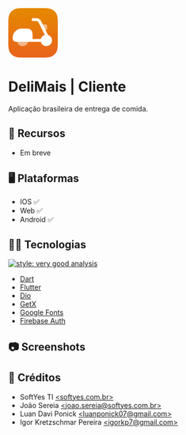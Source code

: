 <img width="100" height="100" src="assets/logo.png" alt="app logo">

# DeliMais | Cliente

Aplicação brasileira de entrega de comida.

## 🧰 Recursos

* Em breve

## 🖥️ Plataformas

* IOS ✅
* Web ✅
* Android ✅

## 🧑‍💻 Tecnologias

[![style: very good analysis](https://img.shields.io/badge/style-very_good_analysis-B22C89.svg)](https://pub.dev/packages/very_good_analysis)

* [Dart](https://dart.dev/)
* [Flutter](https://flutter.dev/)
* [Dio](https://pub.dev/packages/dio)
* [GetX](https://pub.dev/packages/get)
* [Google Fonts](https://pub.dev/packages/google_fonts)
* [Firebase Auth](https://pub.dev/packages/firebase_auth)

## 📷 Screenshots

## 📜 Créditos

* SoftYes TI [\<softyes.com.br\>](https://softyes.com.br)
* João Sereia [\<joao.sereia@softyes.com.br\>](mailto:joao.sereia@softyes.com.br)
* Luan Davi Ponick [\<luanponick07@gmail.com\>](mailto:luanponick07@gmail.com)
* Igor Kretzschmar Pereira [\<igorkp7@gmail.com\>](mailto:igorkp7@gmail.com)
